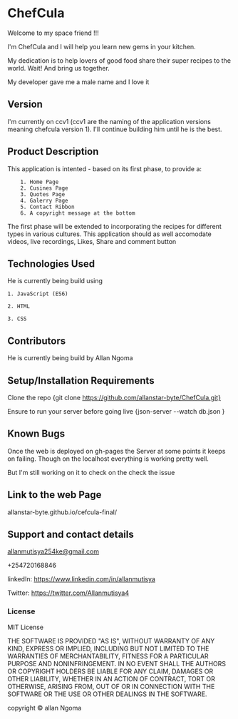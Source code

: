 # ChefCula

Welcome to my space friend !!!

I'm ChefCula and I will help you learn new gems in your kitchen.

My dedication is to help lovers of good food share their super recipes to the world. Wait! And bring us together. 

My developer gave me a male name and I love it 

## Version
I'm currently on ccv1 (ccv1 are the naming of the application versions meaning chefcula version 1). I'll continue building him until he is the best.

## Product Description

This application is intented - based on its first phase, to provide a:

        1. Home Page
        2. Cusines Page
        3. Quotes Page
        4. Galerry Page
        5. Contact Ribbon
        6. A copyright message at the bottom

The first phase will be extended to incorporating the recipes for different types in various cultures. This application should as well accomodate videos, live recordings, Likes, Share and comment button

## Technologies Used

He is currently being build using

    1. JavaScript (ES6)
    
    2. HTML

    3. CSS

## Contributors

He is currently being build by Allan Ngoma

## Setup/Installation Requirements

Clone the repo {git clone https://github.com/allanstar-byte/ChefCula.git}

Ensure to run your server before going live  {json-server --watch db.json }

## Known Bugs

Once the web is deployed on gh-pages the Server at some points it keeps on failing. Though on the localhost everything is working pretty well. 

But I'm still working on it to check on the check the issue

## Link to the web Page

allanstar-byte.github.io/cefcula-final/

## Support and contact details

allanmutisya254ke@gmail.com

+254720168846

linkedIn: https://www.linkedin.com/in/allanmutisya

Twitter: https://twitter.com/Allanmutisya4


### License
MIT License

THE SOFTWARE IS PROVIDED "AS IS", WITHOUT WARRANTY OF ANY KIND, EXPRESS OR IMPLIED, INCLUDING BUT NOT LIMITED TO THE WARRANTIES OF MERCHANTABILITY, FITNESS FOR A PARTICULAR PURPOSE AND NONINFRINGEMENT. IN NO EVENT SHALL THE AUTHORS OR COPYRIGHT HOLDERS BE LIABLE FOR ANY CLAIM, DAMAGES OR OTHER LIABILITY, WHETHER IN AN ACTION OF CONTRACT, TORT OR OTHERWISE, ARISING FROM, OUT OF OR IN CONNECTION WITH THE SOFTWARE OR THE USE OR OTHER DEALINGS IN THE SOFTWARE.


copyright &copy; allan Ngoma